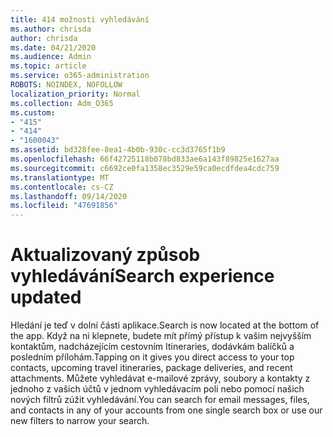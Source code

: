 ```yaml
---
title: 414 možnosti vyhledávání
ms.author: chrisda
author: chrisda
ms.date: 04/21/2020
ms.audience: Admin
ms.topic: article
ms.service: o365-administration
ROBOTS: NOINDEX, NOFOLLOW
localization_priority: Normal
ms.collection: Adm_O365
ms.custom:
- "415"
- "414"
- "1600043"
ms.assetid: bd328fee-8ea1-4b0b-930c-cc3d3765f1b9
ms.openlocfilehash: 66f42725118b078bd833ae6a143f89825e1627aa
ms.sourcegitcommit: c6692ce0fa1358ec3529e59ca0ecdfdea4cdc759
ms.translationtype: MT
ms.contentlocale: cs-CZ
ms.lasthandoff: 09/14/2020
ms.locfileid: "47691856"
---
```

# <a name="search-experience-updated"></a><span data-ttu-id="a83a3-102">Aktualizovaný způsob vyhledávání</span><span class="sxs-lookup"><span data-stu-id="a83a3-102">Search experience updated</span></span>

<span data-ttu-id="a83a3-103">Hledání je teď v dolní části aplikace.</span><span class="sxs-lookup"><span data-stu-id="a83a3-103">Search is now located at the bottom of the app.</span></span> <span data-ttu-id="a83a3-104">Když na ni klepnete, budete mít přímý přístup k vašim nejvyšším kontaktům, nadcházejícím cestovním Itineraries, dodávkám balíčků a posledním přílohám.</span><span class="sxs-lookup"><span data-stu-id="a83a3-104">Tapping on it gives you direct access to your top contacts, upcoming travel itineraries, package deliveries, and recent attachments.</span></span> <span data-ttu-id="a83a3-105">Můžete vyhledávat e-mailové zprávy, soubory a kontakty z jednoho z vašich účtů v jednom vyhledávacím poli nebo pomocí našich nových filtrů zúžit vyhledávání.</span><span class="sxs-lookup"><span data-stu-id="a83a3-105">You can search for email messages, files, and contacts in any of your accounts from one single search box or use our new filters to narrow your search.</span></span>
